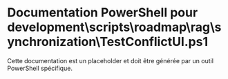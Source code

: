 # Documentation PowerShell pour development\scripts\roadmap\rag\synchronization\TestConflictUI.ps1

Cette documentation est un placeholder et doit être générée par un outil PowerShell spécifique.
